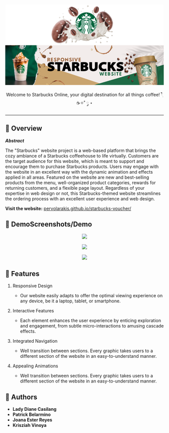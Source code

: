 <p align="center">
  <img src="logofinal.png">
  <img src="banner-starbucks.png">
</p>


<p align="center">Welcome to Starbucks Online, your digital destination for all things coffee! 𓍢ִ໋☕️✧˚ ༘ ⋆</p>


***

## 📍 Overview

***Abstract***

The "Starbucks" website project is a web-based platform that brings the cozy ambiance of a Starbucks coffeehouse to life virtually. Customers are the target audience for this website, which is meant to support and encourage them to purchase Starbucks products. Users may engage with the website in an excellent way with the dynamic animation and effects applied in all areas. Featured on the website are new and best-selling products from the menu, well-organized product categories, rewards for returning customers, and a flexible page layout. Regardless of your expertise in web design or not, this Starbucks-themed website streamlines the ordering process with an excellent user experience and web design.

**Visit the website:** [pervolarakis.github.io/starbucks-voucher/](pervolarakis.github.io/starbucks-voucher/)

## 👾 DemoScreenshots/Demo

<p align="center">
    <img src="./apply.png">
</p>
<p align="center">
    <img src="./redeem.png">
</p>
<p align="center">
    <img src="./admin.png">
</p>

## 🧩 Features

1. Responsive Design
      - Our website easily adapts to offer the optimal viewing experience on any device, be it a laptop, tablet, or smartphone.

2. Interactive Features
    - Each element enhances the user experience by enticing exploration and engagement, from subtle micro-interactions to amusing cascade effects.

3. Integrated Navigation
    - Well transition between sections. Every graphic takes users to a different section of the website in an easy-to-understand manner.

4. Appealing Animations
    - Well transition between sections. Every graphic takes users to a different section of the website in an easy-to-understand manner.

## 📕 Authors

- **Lady Diane Casilang**
- **Patrick Belarmino**
- **Joana Ester Reyes**
- **Krisziah Vinoya**


